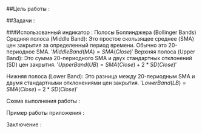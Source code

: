 ##Цель работы :

##Задачи : 

###Использованный индикатор : 
Полосы Боллинджера (Bollinger Bands)
Средняя полоса (Middle Band): Это простое скользящее среднее (SMA) цен закрытия за определенный период времени. Обычно это 20-периодное SMA.
$'MiddleBand(MA)=SMA(Close)'$
Верхняя полоса (Upper Band): Это сумма 20-периодного SMA и двух стандартных отклонений (SD) цен закрытия.
$'UpperBand(UB)=SMA(Close)+2*SD(Close)'$

Нижняя полоса (Lower Band): Это разница между 20-периодным SMA и двумя стандартными отклонениями цен закрытия.
$'LowerBand(LB)=SMA(Close)−2*SD(Close)'$

Схема выполнения работы :

Пример работы приложения :

Заключение : 
